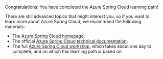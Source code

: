 Congratulations! You have completed the Azure Spring Cloud learning path!

There are still advanced topics that might interest you, so if you want to learn more about Azure Spring Cloud, we recommend the following materials:

- The [Azure Spring Cloud homepage](https://azure.microsoft.com/services/spring-cloud/?WT.mc_id=azurespringcloud-mslearn-judubois).
- The official [Azure Spring Cloud technical documentation](https://docs.microsoft.com/azure/spring-cloud/?WT.mc_id=azurespringcloud-mslearn-judubois).
- The full [Azure Spring Cloud workshop](https://github.com/microsoft/azure-spring-cloud-training), which takes about one day to complete, and on which this learning path is based on.
